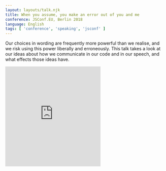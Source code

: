 ```yaml
---
layout: layouts/talk.njk
title: When you assume, you make an error out of you and me
conference: JSConf.EU, Berlin 2018
language: English
tags: [ 'conference', 'speaking', 'jsconf' ]
---
```

Our choices in wording are frequently more powerful than we realise, and we risk using this power liberally and erroneously. This talk takes a look at our ideas about how we communicate in our code and in our speech, and what effects those ideas have.

<iframe height="315" src="https://www.youtube.com/embed/35mT6D-QeHk" frameborder="0" allow="accelerometer; autoplay; encrypted-media; gyroscope; picture-in-picture" allowfullscreen></iframe>
